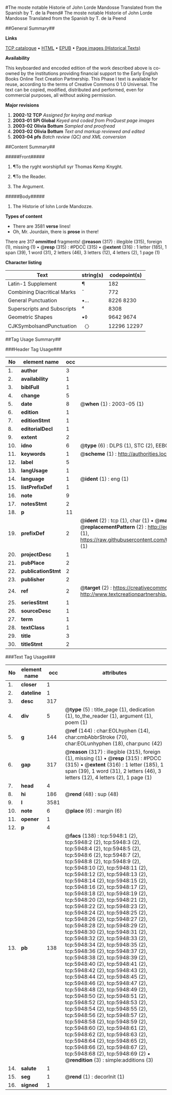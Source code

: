 #The moste notable Historie of John Lorde Mandosse Translated from the Spanish by T. de la Peend#
The moste notable Historie of John Lorde Mandosse Translated from the Spanish by T. de la Peend

##General Summary##

**Links**

[TCP catalogue](http://www.ota.ox.ac.uk/tcp/)  • 
[HTML](http://tei.it.ox.ac.uk/tcp/Texts-HTML/free/A07/A07434.html)  • 
[EPUB](http://tei.it.ox.ac.uk/tcp/Texts-EPUB/free/A07/A07434.epub) • 
[Page images (Historical Texts)](https://data.historicaltexts.jisc.ac.uk/view?pubId=eebo-99841370e&pageId=eebo-99841370e-5948-1)

**Availability**

This keyboarded and encoded edition of the
	       work described above is co-owned by the institutions
	       providing financial support to the Early English Books
	       Online Text Creation Partnership. This Phase I text is
	       available for reuse, according to the terms of Creative
	       Commons 0 1.0 Universal. The text can be copied,
	       modified, distributed and performed, even for
	       commercial purposes, all without asking permission.

**Major revisions**

1. __2002-12__ __TCP__ *Assigned for keying and markup*
1. __2003-01__ __SPi Global__ *Keyed and coded from ProQuest page images*
1. __2003-02__ __Olivia Bottum__ *Sampled and proofread*
1. __2003-02__ __Olivia Bottum__ *Text and markup reviewed and edited*
1. __2003-04__ __pfs__ *Batch review (QC) and XML conversion*

##Content Summary##

#####Front#####

1. ¶To the ryght worshipfull syr Thomas Kemp Knyght.

1. ¶To the Reader.

1. The Argument.

#####Body#####

1. The Historie of Iohn Lorde Mandozze.

**Types of content**

  * There are 3581 **verse** lines!
  * Oh, Mr. Jourdain, there is **prose** in there!

There are 317 **ommitted** fragments! 
 @__reason__ (317) : illegible (315), foreign (1), missing (1)  •  @__resp__ (315) : #PDCC (315)  •  @__extent__ (316) : 1 letter (185), 1 span (39), 1 word (31), 2 letters (46), 3 letters (12), 4 letters (2), 1 page (1)

**Character listing**


|Text|string(s)|codepoint(s)|
|---|---|---|
|Latin-1 Supplement|¶|182|
|Combining             Diacritical Marks|̄|772|
|General Punctuation|•…|8226 8230|
|Superscripts             and Subscripts|⁴|8308|
|Geometric Shapes|▪◊|9642 9674|
|CJKSymbolsandPunctuation|〈〉|12296 12297|

##Tag Usage Summary##

###Header Tag Usage###

|No|element name|occ|attributes|
|---|---|---|---|
|1.|__author__|3||
|2.|__availability__|1||
|3.|__biblFull__|1||
|4.|__change__|5||
|5.|__date__|8| @__when__ (1) : 2003-05 (1)|
|6.|__edition__|1||
|7.|__editionStmt__|1||
|8.|__editorialDecl__|1||
|9.|__extent__|2||
|10.|__idno__|6| @__type__ (6) : DLPS (1), STC (2), EEBO-CITATION (1), PROQUEST (1), VID (1)|
|11.|__keywords__|1| @__scheme__ (1) : http://authorities.loc.gov/ (1)|
|12.|__label__|5||
|13.|__langUsage__|1||
|14.|__language__|1| @__ident__ (1) : eng (1)|
|15.|__listPrefixDef__|1||
|16.|__note__|9||
|17.|__notesStmt__|2||
|18.|__p__|11||
|19.|__prefixDef__|2| @__ident__ (2) : tcp (1), char (1)  •  @__matchPattern__ (2) : ([0-9\-]+):([0-9IVX]+) (1), (.+) (1)  •  @__replacementPattern__ (2) : http://eebo.chadwyck.com/downloadtiff?vid=$1&page=$2 (1), https://raw.githubusercontent.com/textcreationpartnership/Texts/master/tcpchars.xml#$1 (1)|
|20.|__projectDesc__|1||
|21.|__pubPlace__|2||
|22.|__publicationStmt__|2||
|23.|__publisher__|2||
|24.|__ref__|2| @__target__ (2) : https://creativecommons.org/publicdomain/zero/1.0/ (1), http://www.textcreationpartnership.org/docs/. (1)|
|25.|__seriesStmt__|1||
|26.|__sourceDesc__|1||
|27.|__term__|1||
|28.|__textClass__|1||
|29.|__title__|3||
|30.|__titleStmt__|2||


###Text Tag Usage###

|No|element name|occ|attributes|
|---|---|---|---|
|1.|__closer__|1||
|2.|__dateline__|1||
|3.|__desc__|317||
|4.|__div__|5| @__type__ (5) : title_page (1), dedication (1), to_the_reader (1), argument (1), poem (1)|
|5.|__g__|144| @__ref__ (144) : char:EOLhyphen (14), char:cmbAbbrStroke (70), char:EOLunhyphen (18), char:punc (42)|
|6.|__gap__|317| @__reason__ (317) : illegible (315), foreign (1), missing (1)  •  @__resp__ (315) : #PDCC (315)  •  @__extent__ (316) : 1 letter (185), 1 span (39), 1 word (31), 2 letters (46), 3 letters (12), 4 letters (2), 1 page (1)|
|7.|__head__|4||
|8.|__hi__|186| @__rend__ (48) : sup (48)|
|9.|__l__|3581||
|10.|__note__|6| @__place__ (6) : margin (6)|
|11.|__opener__|1||
|12.|__p__|4||
|13.|__pb__|138| @__facs__ (138) : tcp:5948:1 (2), tcp:5948:2 (2), tcp:5948:3 (2), tcp:5948:4 (2), tcp:5948:5 (2), tcp:5948:6 (2), tcp:5948:7 (2), tcp:5948:8 (2), tcp:5948:9 (2), tcp:5948:10 (2), tcp:5948:11 (2), tcp:5948:12 (2), tcp:5948:13 (2), tcp:5948:14 (2), tcp:5948:15 (2), tcp:5948:16 (2), tcp:5948:17 (2), tcp:5948:18 (2), tcp:5948:19 (2), tcp:5948:20 (2), tcp:5948:21 (2), tcp:5948:22 (2), tcp:5948:23 (2), tcp:5948:24 (2), tcp:5948:25 (2), tcp:5948:26 (2), tcp:5948:27 (2), tcp:5948:28 (2), tcp:5948:29 (2), tcp:5948:30 (2), tcp:5948:31 (2), tcp:5948:32 (2), tcp:5948:33 (2), tcp:5948:34 (2), tcp:5948:35 (2), tcp:5948:36 (2), tcp:5948:37 (2), tcp:5948:38 (2), tcp:5948:39 (2), tcp:5948:40 (2), tcp:5948:41 (2), tcp:5948:42 (2), tcp:5948:43 (2), tcp:5948:44 (2), tcp:5948:45 (2), tcp:5948:46 (2), tcp:5948:47 (2), tcp:5948:48 (2), tcp:5948:49 (2), tcp:5948:50 (2), tcp:5948:51 (2), tcp:5948:52 (2), tcp:5948:53 (2), tcp:5948:54 (2), tcp:5948:55 (2), tcp:5948:56 (2), tcp:5948:57 (2), tcp:5948:58 (2), tcp:5948:59 (2), tcp:5948:60 (2), tcp:5948:61 (2), tcp:5948:62 (2), tcp:5948:63 (2), tcp:5948:64 (2), tcp:5948:65 (2), tcp:5948:66 (2), tcp:5948:67 (2), tcp:5948:68 (2), tcp:5948:69 (2)  •  @__rendition__ (3) : simple:additions (3)|
|14.|__salute__|1||
|15.|__seg__|1| @__rend__ (1) : decorInit (1)|
|16.|__signed__|1||
